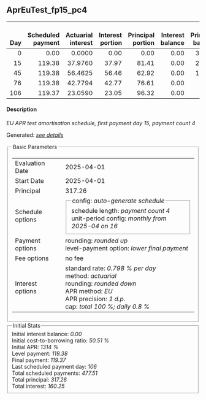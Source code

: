 <h2>AprEuTest_fp15_pc4</h2>
<table>
    <thead style="vertical-align: bottom;">
        <th style="text-align: right;">Day</th>
        <th style="text-align: right;">Scheduled payment</th>
        <th style="text-align: right;">Actuarial interest</th>
        <th style="text-align: right;">Interest portion</th>
        <th style="text-align: right;">Principal portion</th>
        <th style="text-align: right;">Interest balance</th>
        <th style="text-align: right;">Principal balance</th>
        <th style="text-align: right;">Total actuarial interest</th>
        <th style="text-align: right;">Total interest</th>
        <th style="text-align: right;">Total principal</th>
    </thead>
    <tr style="text-align: right;">
        <td class="ci00">0</td>
        <td class="ci01" style="white-space: nowrap;">0.00</td>
        <td class="ci02">0.0000</td>
        <td class="ci03">0.00</td>
        <td class="ci04">0.00</td>
        <td class="ci05">0.00</td>
        <td class="ci06">317.26</td>
        <td class="ci07">0.0000</td>
        <td class="ci08">0.00</td>
        <td class="ci09">0.00</td>
    </tr>
    <tr style="text-align: right;">
        <td class="ci00">15</td>
        <td class="ci01" style="white-space: nowrap;">119.38</td>
        <td class="ci02">37.9760</td>
        <td class="ci03">37.97</td>
        <td class="ci04">81.41</td>
        <td class="ci05">0.00</td>
        <td class="ci06">235.85</td>
        <td class="ci07">37.9760</td>
        <td class="ci08">37.97</td>
        <td class="ci09">81.41</td>
    </tr>
    <tr style="text-align: right;">
        <td class="ci00">45</td>
        <td class="ci01" style="white-space: nowrap;">119.38</td>
        <td class="ci02">56.4625</td>
        <td class="ci03">56.46</td>
        <td class="ci04">62.92</td>
        <td class="ci05">0.00</td>
        <td class="ci06">172.93</td>
        <td class="ci07">94.4385</td>
        <td class="ci08">94.43</td>
        <td class="ci09">144.33</td>
    </tr>
    <tr style="text-align: right;">
        <td class="ci00">76</td>
        <td class="ci01" style="white-space: nowrap;">119.38</td>
        <td class="ci02">42.7794</td>
        <td class="ci03">42.77</td>
        <td class="ci04">76.61</td>
        <td class="ci05">0.00</td>
        <td class="ci06">96.32</td>
        <td class="ci07">137.2179</td>
        <td class="ci08">137.20</td>
        <td class="ci09">220.94</td>
    </tr>
    <tr style="text-align: right;">
        <td class="ci00">106</td>
        <td class="ci01" style="white-space: nowrap;">119.37</td>
        <td class="ci02">23.0590</td>
        <td class="ci03">23.05</td>
        <td class="ci04">96.32</td>
        <td class="ci05">0.00</td>
        <td class="ci06">0.00</td>
        <td class="ci07">160.2769</td>
        <td class="ci08">160.25</td>
        <td class="ci09">317.26</td>
    </tr>
</table>
<h4>Description</h4>
<p><i>EU APR test amortisation schedule, first payment day 15, payment count 4</i></p>
<p>Generated: <i><a href="../GeneratedDate.html">see details</a></i></p>
<fieldset><legend>Basic Parameters</legend>
<table>
    <tr>
        <td>Evaluation Date</td>
        <td>2025-04-01</td>
    </tr>
    <tr>
        <td>Start Date</td>
        <td>2025-04-01</td>
    </tr>
    <tr>
        <td>Principal</td>
        <td>317.26</td>
    </tr>
    <tr>
        <td>Schedule options</td>
        <td>
            <fieldset>
                <legend>config: <i>auto-generate schedule</i></legend>
                <div>schedule length: <i><i>payment count</i> 4</i></div>
                <div>unit-period config: <i>monthly from 2025-04 on 16</i></div>
            </fieldset>
        </td>
    </tr>
    <tr>
        <td>Payment options</td>
        <td>
            <div>
                <div>rounding: <i>rounded up</i></div>
                <div>level-payment option: <i>lower&nbsp;final&nbsp;payment</i></div>
            </div>
        </td>
    </tr>
    <tr>
        <td>Fee options</td>
        <td>no fee
        </td>
    </tr>
    <tr>
        <td>Interest options</td>
        <td>
            <div>
                <div>standard rate: <i>0.798 % per day</i></div>
                <div>method: <i>actuarial</i></div>
                <div>rounding: <i>rounded down</i></div>
                <div>APR method: <i>EU</i></div>
                <div>APR precision: <i>1 d.p.</i></div>
                <div>cap: <i>total 100 %; daily 0.8 %</div>
            </div>
        </td>
    </tr>
</table></fieldset>
<fieldset><legend>Initial Stats</legend>
<div>
    <div>Initial interest balance: <i>0.00</i></div>
    <div>Initial cost-to-borrowing ratio: <i>50.51 %</i></div>
    <div>Initial APR: <i>1314 %</i></div>
    <div>Level payment: <i>119.38</i></div>
    <div>Final payment: <i>119.37</i></div>
    <div>Last scheduled payment day: <i>106</i></div>
    <div>Total scheduled payments: <i>477.51</i></div>
    <div>Total principal: <i>317.26</i></div>
    <div>Total interest: <i>160.25</i></div>
</div></fieldset>